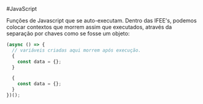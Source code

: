 
#JavaScript 

Funções de Javascript que se auto-executam. Dentro das IFEE's, podemos colocar contextos que morrem assim que executados, através da separação por chaves como se fosse um objeto:

```javascript
(async () => {
  // variáveis criadas aqui morrem após execução.
  {
    const data = {};
  }

  {
    const data = {};
  }
})();
```